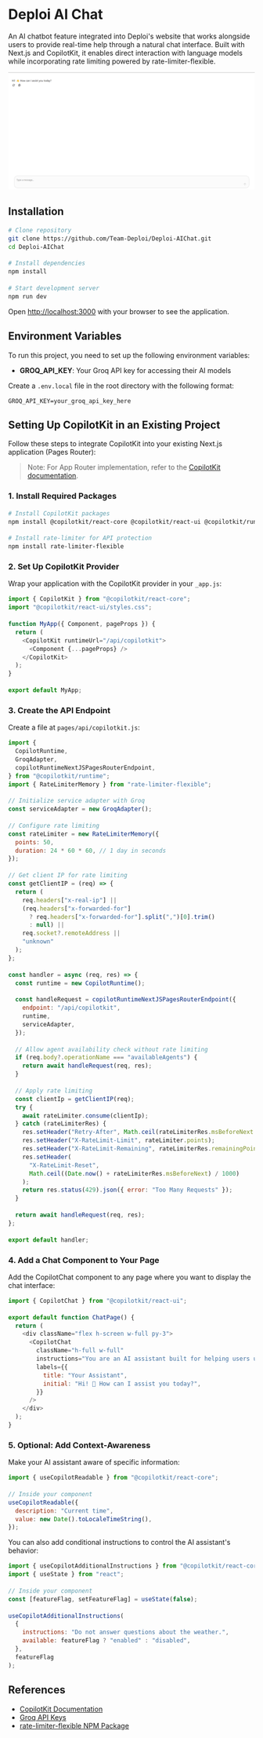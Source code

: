 # Deploi AI Chat

An AI chatbot feature integrated into Deploi's website that works alongside users to provide real-time help through a natural chat interface. Built with Next.js and CopilotKit, it enables direct interaction with language models while incorporating rate limiting powered by rate-limiter-flexible.

![Deploi AI Chat Interface](/public/ui-image.png)

## Installation

```bash
# Clone repository
git clone https://github.com/Team-Deploi/Deploi-AIChat.git
cd Deploi-AIChat

# Install dependencies
npm install

# Start development server
npm run dev
```

Open [http://localhost:3000](http://localhost:3000) with your browser to see the application.

## Environment Variables

To run this project, you need to set up the following environment variables:

- **GROQ_API_KEY**: Your Groq API key for accessing their AI models
  
Create a `.env.local` file in the root directory with the following format:

```
GROQ_API_KEY=your_groq_api_key_here
```

## Setting Up CopilotKit in an Existing Project

Follow these steps to integrate CopilotKit into your existing Next.js application (Pages Router):

> Note: For App Router implementation, refer to the [CopilotKit documentation](https://docs.copilotkit.ai/quickstart?copilot-hosting=self-hosted&endpoint-type=Next.js+App+Router&component=CopilotChat).

### 1. Install Required Packages

```bash
# Install CopilotKit packages
npm install @copilotkit/react-core @copilotkit/react-ui @copilotkit/runtime

# Install rate-limiter for API protection
npm install rate-limiter-flexible
```

### 2. Set Up CopilotKit Provider

Wrap your application with the CopilotKit provider in your `_app.js`:

```javascript
import { CopilotKit } from "@copilotkit/react-core";
import "@copilotkit/react-ui/styles.css";

function MyApp({ Component, pageProps }) {
  return (
    <CopilotKit runtimeUrl="/api/copilotkit">
      <Component {...pageProps} />
    </CopilotKit>
  );
}

export default MyApp;
```

### 3. Create the API Endpoint

Create a file at `pages/api/copilotkit.js`:

```javascript
import {
  CopilotRuntime,
  GroqAdapter,
  copilotRuntimeNextJSPagesRouterEndpoint,
} from "@copilotkit/runtime";
import { RateLimiterMemory } from "rate-limiter-flexible";

// Initialize service adapter with Groq
const serviceAdapter = new GroqAdapter();

// Configure rate limiting
const rateLimiter = new RateLimiterMemory({
  points: 50,
  duration: 24 * 60 * 60, // 1 day in seconds
});

// Get client IP for rate limiting
const getClientIP = (req) => {
  return (
    req.headers["x-real-ip"] ||
    (req.headers["x-forwarded-for"]
      ? req.headers["x-forwarded-for"].split(",")[0].trim()
      : null) ||
    req.socket?.remoteAddress ||
    "unknown"
  );
};

const handler = async (req, res) => {
  const runtime = new CopilotRuntime();
  
  const handleRequest = copilotRuntimeNextJSPagesRouterEndpoint({
    endpoint: "/api/copilotkit",
    runtime,
    serviceAdapter,
  });

  // Allow agent availability check without rate limiting
  if (req.body?.operationName === "availableAgents") {
    return await handleRequest(req, res);
  }

  // Apply rate limiting
  const clientIp = getClientIP(req);
  try {
    await rateLimiter.consume(clientIp);
  } catch (rateLimiterRes) {
    res.setHeader("Retry-After", Math.ceil(rateLimiterRes.msBeforeNext / 1000));
    res.setHeader("X-RateLimit-Limit", rateLimiter.points);
    res.setHeader("X-RateLimit-Remaining", rateLimiterRes.remainingPoints);
    res.setHeader(
      "X-RateLimit-Reset",
      Math.ceil((Date.now() + rateLimiterRes.msBeforeNext) / 1000)
    );
    return res.status(429).json({ error: "Too Many Requests" });
  }
  
  return await handleRequest(req, res);
};

export default handler;
```

### 4. Add a Chat Component to Your Page

Add the CopilotChat component to any page where you want to display the chat interface:

```javascript
import { CopilotChat } from "@copilotkit/react-ui";

export default function ChatPage() {
  return (
    <div className="flex h-screen w-full py-3">
      <CopilotChat
        className="h-full w-full"
        instructions="You are an AI assistant built for helping users understand their data."
        labels={{
          title: "Your Assistant",
          initial: "Hi! 👋 How can I assist you today?",
        }}
      />
    </div>
  );
}
```

### 5. Optional: Add Context-Awareness

Make your AI assistant aware of specific information:

```javascript
import { useCopilotReadable } from "@copilotkit/react-core";

// Inside your component
useCopilotReadable({
  description: "Current time",
  value: new Date().toLocaleTimeString(),
});
```

You can also add conditional instructions to control the AI assistant's behavior:

```javascript
import { useCopilotAdditionalInstructions } from "@copilotkit/react-core";
import { useState } from "react";

// Inside your component
const [featureFlag, setFeatureFlag] = useState(false);

useCopilotAdditionalInstructions(
  {
    instructions: "Do not answer questions about the weather.",
    available: featureFlag ? "enabled" : "disabled",
  },
  featureFlag
);
```

## References

- [CopilotKit Documentation](https://docs.copilotkit.ai/)
- [Groq API Keys](https://console.groq.com/keys)
- [rate-limiter-flexible NPM Package](https://www.npmjs.com/package/rate-limiter-flexible)
